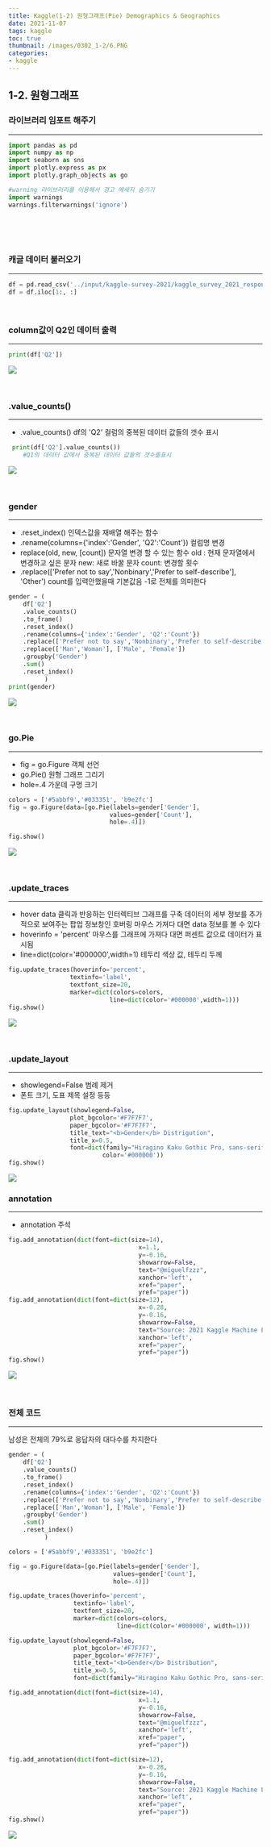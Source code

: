 ```yaml
---
title: Kaggle(1-2) 원형그래프(Pie) Demographics & Geographics
date: 2021-11-07
tags: kaggle
toc: true
thumbnail: /images/0302_1-2/6.PNG
categories: 
- kaggle
---
```


## **1-2. 원형그래프**
### **라이브러리 임포트 해주기**
---
```python
import pandas as pd 
import numpy as np
import seaborn as sns
import plotly.express as px
import plotly.graph_objects as go

#warning 라이브러리를 이용해서 경고 메세지 숨기기
import warnings
warnings.filterwarnings('ignore')      
```

<br>
<br>
<br>

### **캐글 데이터 불러오기**
---

```python
df = pd.read_csv('../input/kaggle-survey-2021/kaggle_survey_2021_responses.csv')
df = df.iloc[1:, :]      
```
<br>

### **column값이 Q2인 데이터 출력**
---

```python
print(df['Q2'])
```
![](/images/0302_1-2/1.PNG)

<br>

### **.value_counts()**
---
- .value_counts()
df의 'Q2' 컬럼의 중복된 데이터 값들의 갯수 표시<br>

```python
 print(df['Q2'].value_counts())
    #Q1의 데이터 값에서 중복된 데이터 값들의 갯수를표시
```
![](/images/0302_1-2/2.PNG)

<br>

### **gender**
---

- .reset_index()
인덱스값을 재배열 해주는 함수
- .rename(columns={'index':'Gender', 'Q2':'Count'})
컬럼명 변경
- replace(old, new, [count])
문자열 변경 할 수 있는 함수
old : 현재 문자열에서 변경하고 싶은 문자
new: 새로 바꿀 문자
count: 변경할 횟수
- .replace(['Prefer not to say','Nonbinary','Prefer to self-describe'], 'Other')
count를 입력안했을때 기본값음 -1로 전체를 의미한다<br>



```python
gender = (
    df['Q2']
    .value_counts()
    .to_frame()
    .reset_index()
    .rename(columns={'index':'Gender', 'Q2':'Count'})
    .replace(['Prefer not to say','Nonbinary','Prefer to self-describe'], 'Other')  
    .replace(['Man','Woman'], ['Male', 'Female']) 
    .groupby('Gender')
    .sum()
    .reset_index()    
          )   
print(gender)
```

![](/images/0302_1-2/3.PNG)

<br>

### **go.Pie**
---


- fig = go.Figure
객체 선언
- go.Pie()
원형 그래프 그리기
- hole=.4
가운데 구멍 크기


```python
colors = ['#5abbf9','#033351', 'b9e2fc']
fig = go.Figure(data=[go.Pie(labels=gender['Gender'],
                            values=gender['Count'],
                            hole=.4)])

fig.show()
```
![](/images/0302_1-2/4.PNG)

<br>

### **.update_traces**
---

- hover data
클릭과 반응하는 인터렉티브 그래프를 구축
데이터의 세부 정보를 추가적으로 보여주는 팝업 정보창인 호버링
마우스 가져다 대면 data 정보를 볼 수 있다
- hoverinfo = 'percent'
마우스를 그래프에 가져다 대면 퍼센트 값으로 데이터가 표시됨<br>
- line=dict(color='#000000',width=1)
테두리 색상 값, 테두리 두께


```python
fig.update_traces(hoverinfo='percent',
                 textinfo='label',
                 textfont_size=20,
                 marker=dict(colors=colors,
                            line=dict(color='#000000',width=1)))
fig.show()
```
![](/images/0302_1-2/7.PNG)

<br>

### **.update_layout**
---
- showlegend=False
범례 제거<br>
- 폰트 크기, 도표 제목 설정 등등

```python
fig.update_layout(showlegend=False,
                 plot_bgcolor='#F7F7F7',
                 paper_bgcolor='#F7F7F7',
                 title_text="<b>Gender</b> Distrigution",
                 title_x=0.5,
                 font=dict(family="Hiragino Kaku Gothic Pro, sans-serif",size =25,
                          color='#000000'))
fig.show()
```
![](/images/0302_1-2/5.PNG)
<br>
 
### **annotation**
---
- annotation
주석


```python
fig.add_annotation(dict(font=dict(size=14),
                                    x=1.1,
                                    y=-0.16,
                                    showarrow=False,
                                    text="@miguelfzzz",
                                    xanchor='left',
                                    xref="paper",
                                    yref="paper"))
fig.add_annotation(dict(font=dict(size=12),
                                    x=-0.28,
                                    y=-0.16,
                                    showarrow=False,
                                    text="Source: 2021 Kaggle Machine Learning & Data Science Survey",
                                    xanchor='left',
                                    xref="paper",
                                    yref="paper"))
fig.show()
```
![](/images/0302_1-2/6.PNG)

<br>

### **전체 코드**
---
남성은 전체의 79%로 응답자의 대다수를 차지한다

```python
gender = (
    df['Q2']
    .value_counts()
    .to_frame()
    .reset_index()
    .rename(columns={'index':'Gender', 'Q2':'Count'})
    .replace(['Prefer not to say','Nonbinary','Prefer to self-describe'], 'Other')  
    .replace(['Man','Woman'], ['Male', 'Female']) 
    .groupby('Gender')
    .sum()
    .reset_index()    
          )   

colors = ['#5abbf9','#033351', 'b9e2fc']

fig = go.Figure(data=[go.Pie(labels=gender['Gender'], 
                             values=gender['Count'], 
                             hole=.4)])

fig.update_traces(hoverinfo='percent', 
                  textinfo='label', 
                  textfont_size=20,
                  marker=dict(colors=colors, 
                              line=dict(color='#000000', width=1)))

fig.update_layout(showlegend=False, 
                  plot_bgcolor='#F7F7F7', 
                  paper_bgcolor='#F7F7F7',
                  title_text="<b>Gender</b> Distribution",
                  title_x=0.5,
                  font=dict(family="Hiragino Kaku Gothic Pro, sans-serif", size=25, color='#000000'))

fig.add_annotation(dict(font=dict(size=14),
                                    x=1.1,
                                    y=-0.16,
                                    showarrow=False,
                                    text="@miguelfzzz",
                                    xanchor='left',
                                    xref="paper",
                                    yref="paper"))

fig.add_annotation(dict(font=dict(size=12),
                                    x=-0.28,
                                    y=-0.16,
                                    showarrow=False,
                                    text="Source: 2021 Kaggle Machine Learning & Data Science Survey",
                                    xanchor='left',
                                    xref="paper",
                                    yref="paper"))
fig.show()
```
![](/images/0302_1-2/6.PNG)


<br>
<br>